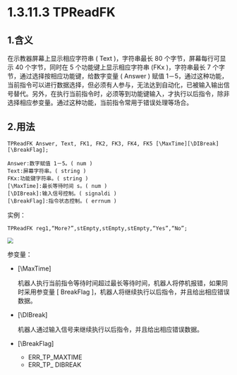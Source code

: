 # 1.3.11.3 TPReadFK

## 1.含义

在示教器屏幕上显示相应字符串 ( Text )，字符串最长 80 个字节，屏幕每行可显示 40 个字节，同时在 5 个功能键上显示相应字符串 (FKx )，字符串最长 7 个字节，通过选择按相应功能键，给数字变量 ( Answer ) 赋值 1－5，通过这种功能，当前指令可以进行数据选择，但必须有人参与，无法达到自动化，已被输入输出信号替代。另外，在执行当前指令时，必须等到功能键输入，才执行以后指令，除非选择相应参变量。通过这种功能，当前指令常用于错误处理等场合。

## 2.用法

```
TPReadFK Answer, Text, FK1, FK2, FK3, FK4, FK5 [\MaxTime][\DIBreak][\BreakFlag];

Answer:数字赋值 1－5。( num )  
Text:屏幕字符串。( string )   
FKx:功能键字符串。( string ) 
[\MaxTime]:最长等待时间 s。( num ) 
[\DIBreak]:输入信号控制。( signaldi ) 
[\BreakFlag]:指令状态控制。( errnum )
```

实例：

```
TPReadFK reg1,“More?”,stEmpty,stEmpty,stEmpty,“Yes”,“No”;
```

<img src="picture\tpreadfk.png" style="zoom:80%;" />

参变量：

- [\MaxTime]

  机器人执行当前指令等待时间超过最长等待时间，机器人将停机报错，如果同时采用参变量 [ BreakFlag ]，机器人将继续执行以后指令，并且给出相应错误数据。

- [\DIBreak]

  机器人通过输入信号来继续执行以后指令，并且给出相应错误数据。

- [\BreakFlag]

  - ERR_TP_MAXTIME
  - ERR_TP_ DIBREAK